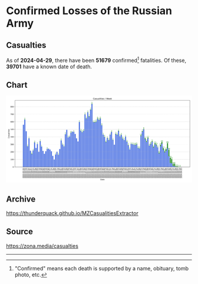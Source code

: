 
# Confirmed Losses of the Russian Army

## Casualties

As of **2024-04-29**, there have been **51679** confirmed[^1] fatalities.
Of these, **39701** have a known date of death.

## Chart

![7-Day Intervals Bar Chart](./docs/7days.svg)

## Archive

https://thunderquack.github.io/MZCasualitiesExtractor

## Source

https://zona.media/casualties

---

[^1]: "Confirmed" means each death is supported by a name, obituary, tomb photo, etc.
